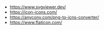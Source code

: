 - https://www.svgviewer.dev/
- https://icon-icons.com/
- https://anyconv.com/png-to-icns-converter/
- https://www.flaticon.com/